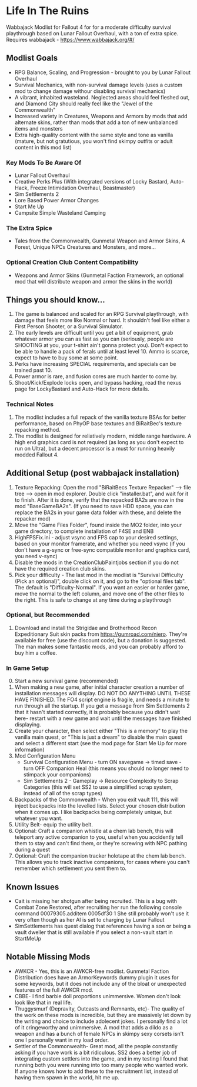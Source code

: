# Life In The Ruins
Wabbajack Modlist for Fallout 4 for for a moderate difficulty survival playthrough based on Lunar Fallout Overhaul, with a ton of extra spice.
Requires wabbajack - https://www.wabbajack.org/#/

## Modlist Goals
- RPG Balance, Scaling, and Progression - brought to you by Lunar Fallout Overhaul
- Survival Mechanics, with non-survival damage levels (uses a custom mod to change damage withour disabling survival mechanics)
- A vibrant, inhabited wasteland. Neglected areas should feel fleshed out, and Diamond City should really feel like the "Jewel of the Commonwealth"
- Increased variety in Creatures, Weapons and Armors by mods that add alternate skins, rather than mods that add a ton of new unbalanced items and monsters
- Extra high-quality content with the same style and tone as vanilla (mature, but not gratutious, you won't find skimpy outfits or adult content in this mod list)

### Key Mods To Be Aware Of 
- Lunar Fallout Overhaul
- Creative Perks Plus (With integrated versions of Locky Bastard, Auto-Hack, Freeze Intimidation Overhaul, Beastmaster)
- Sim Settlements 2
- Lore Based Power Armor Changes
- Start Me Up
- Campsite Simple Wasteland Camping

### The Extra Spice
- Tales from the Commonwealth, Gunmetal Weapon and Armor Skins, A Forest, Unique NPCs Creatures and Monsters, and more...

### Optional Creation Club Content Compatibility
- Weapons and Armor Skins (Gunmetal Faction Framework, an optional mod that will distribute weapon and armor the skins in the world)

## Things you should know...
1) The game is balanced and scaled for an RPG Survival playthrough, with damage that feels more like Normal or hard. It shouldn't feel like either a First Person Shooter, or a Survival Simulator.
2) The early levels are difficult until you get a bit of equipment, grab whatever armor you can as fast as you can (seriously, people are SHOOTING at you, your t-shirt ain't gonna protect you). Don't expect to be able to handle a pack of ferals until at least level 10. Ammo is scarce, expect to have to buy some at some point.
4) Perks have increasing SPECIAL requirements, and specials can be trained past 10.
5) Power armor is rare, and fusion cores are much harder to come by.
6) Shoot/Kick/Explode locks open, and bypass hacking, read the nexus page for LockyBastard and Auto-Hack for more details.

### Technical Notes
1) The modlist includes a full repack of the vanilla texture BSAs for better performance, based on PhyOP base textures and BiRaitBec's texture repacking method.
2) The modlist is designed for reliatively modern, middle range hardware. A high end graphics card is not required (as long as you don't expect to run on Ultra), but a decent processor is a must for running heavily modded Fallout 4.

## Additional Setup (post wabbajack installation)
1) Texture Repacking: Open the mod "BiRaitBecs Texture Repacker" --> file tree --> open in mod explorer. Double click "installer.bat", and wait for it to finish. After it is done, verify that the repacked BA2s are now in the mod "BaseGameBA2s". (If you need to save HDD space, you can replace the BA2s in your game data folder with these, and delete the repacker mod)
2) Move the "Game Files Folder", found inside the MO2 folder, into your game directory, to complete installation of F4SE and ENB
3) HighFPSFix.ini - adjust vsync and FPS cap to your desired settings, based on your monitor framerate, and whether you need vsync (if you don't have a g-sync or free-sync compatible monitor and graphics card, you need v-sync)
4) Disable the mods in the CreationClubPaintjobs section if you do not have the required creation club skins.
5) Pick your difficulty - The last mod in the modlist is "Survival Difficulty (Pick an optional)", double click on it, and go to the "optional files tab". The default is "Difficulty-Normal". If you want an easier or harder game, move the normal to the left column, and move one of the other files to the right. This is safe to change at any time during a playthrough

### Optional, but Recommended
1) Download and install the Strigidae and Brotherhood Recon Expeditionary Suit skin packs from https://gumroad.com/niero. They're available for free (use the discount code), but a donation is suggested. The man makes some fantastic mods, and you can probably afford to buy him a coffee.

### In Game Setup
0) Start a new survival game (recommended)
1) When making a new game, after initial character creation a number of installation messages will display. DO NOT DO ANYTHING UNTIL THESE HAVE FINISHED. The FO4 script engine is fragile, and needs a minute to run through all the startup. If you get a message from Sim Settlements 2 that it hasn't started correctly, it is probably because you didn't wait here- restart with a new game and wait until the messages have finished displaying.
2) Create your character, then select either "This is a memory" to play the vanilla main quest, or "This is just a dream" to disable the main quest and select a different start (see the mod page for Start Me Up for more information)
3) Mod Configuration Menu 
    - Survival Configuration Menu - turn ON savegame -> timed save
                                  - turn OFF Companion Heal (this means you should no longer need to stimpack your companions)
    - Sim Settlements 2 - Gameplay -> Resource Complexity to Scrap Categories (this will set SS2 to use a simplified scrap system, instead of all of the scrap types)
4) Backpacks of the Commonwealth - When you exit vault 111, this will inject backpacks into the levelled lists. Select your chosen distribution when it comes up. I like backpacks being completely unique, but whatever you want.
5) Utility Belt- equip the utility belt.
6) Optional: Craft a companion whistle at a chem lab bench, this will teleport any active companion to you, useful when you accidently tell them to stay and can't find them, or they're screwing with NPC pathing during a quest
7) Optional: Craft the companion tracker holotape at the chem lab bench. This allows you to track inactive companions, for cases where you can't remember which settlement you sent them to.

## Known Issues
- Cait is missing her shotgun after being recruited. This is a bug with Combat Zone Restored, after recruiting her run the following console command
00079305.additem 0005df30 1
She still probably won't use it very often though as her AI is set to charging by Lunar Fallout
- SimSettlements has quest dialog that references having a son or being a vault dweller that is still available if you select a non-vault start in StartMeUp

## Notable Missing Mods
- AWKCR - Yes, this is an AWKCR-free modlist. Gunmetal Faction Distribution does have an ArmorKeywords dummy plugin it uses for some keywords, but it does not include any of the bloat or unexpected features of the full AWKCR mod.
- CBBE- I find barbie doll proportions unimmersive. Women don't look look like that in real life.
- Thuggysmurf (Depravity, Outcasts and Remnants, etc)- The quality of the work on these mods is incredible, but they are massively let down by the writing and choice to include adolecent jokes. I personally find a lot of it cringeworthy and unimmersive. A mod that adds a dildo as a weapon and has a bunch of female NPCs in skimpy sexy corsets isn't one I personally want in my load order.
- Settler of the Commonwealth- Great mod, all the people constantly asking if you have work is a bit ridiculous. SS2 does a better job of integrating custom settlers into the game, and in my testing I found that running both you were running into too many people who wanted work. If anyone knows how to add these to the recruitment list, instead of having them spawn in the world, hit me up.